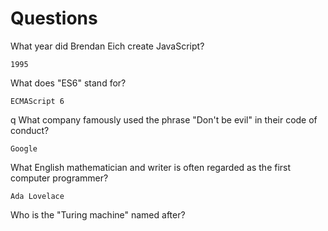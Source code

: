# Questions

What year did Brendan Eich create JavaScript?

```
1995
```

What does "ES6" stand for?

```
ECMAScript 6
```
q
What company famously used the phrase "Don't be evil" in their code of conduct?

```
Google
```

What English mathematician and writer is often regarded as the first computer programmer?

```
Ada Lovelace
```

Who is the "Turing machine" named after?

```

```
